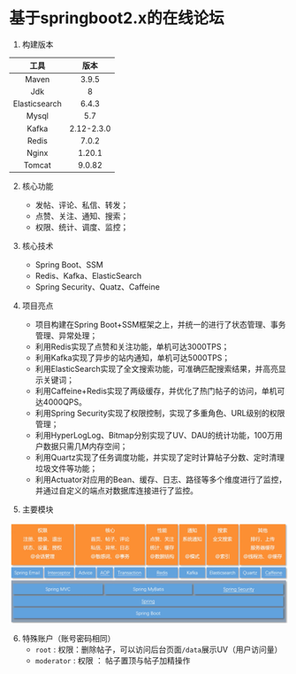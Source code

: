 # 基于springboot2.x的在线论坛

1. 构建版本

|     工具      |    版本    |
| :-----------: | :--------: |
|     Maven     |   3.9.5    |
|      Jdk      |     8      |
| Elasticsearch |   6.4.3    |
|     Mysql     |    5.7     |
|     Kafka     | 2.12-2.3.0 |
|     Redis     |   7.0.2    |
|     Nginx     |   1.20.1   |
|    Tomcat     |   9.0.82   |

2. 核心功能
   - 发帖、评论、私信、转发；
   - 点赞、关注、通知、搜索；
   - 权限、统计、调度、监控；
3. 核心技术
   -  Spring Boot、SSM
   -  Redis、Kafka、ElasticSearch
   -  Spring Security、Quatz、Caffeine
4. 项目亮点
   - 项目构建在Spring Boot+SSM框架之上，并统一的进行了状态管理、事务管理、异常处理；
   - 利用Redis实现了点赞和关注功能，单机可达3000TPS；
   - 利用Kafka实现了异步的站内通知，单机可达5000TPS；
   - 利用ElasticSearch实现了全文搜索功能，可准确匹配搜索结果，并高亮显示关键词；
   - 利用Caffeine+Redis实现了两级缓存，并优化了热门帖子的访问，单机可达4000QPS。
   - 利用Spring Security实现了权限控制，实现了多重角色、URL级别的权限管理；
   - 利用HyperLogLog、Bitmap分别实现了UV、DAU的统计功能，100万用户数据只需几M内存空间；
   -  利用Quartz实现了任务调度功能，并实现了定时计算帖子分数、定时清理垃圾文件等功能；
   - 利用Actuator对应用的Bean、缓存、日志、路径等多个维度进行了监控，并通过自定义的端点对数据库连接进行了监控。

5. 主要模块

![img](readme.assets/1699264335274-2d54516e-ac02-48cc-b389-54f8fdd22f89.png)

6. 特殊账户（账号密码相同）
   - `root` : 权限：删除帖子，可以访问后台页面`/data`展示UV（用户访问量）
   - `moderator` : 权限 ： 帖子置顶与帖子加精操作

